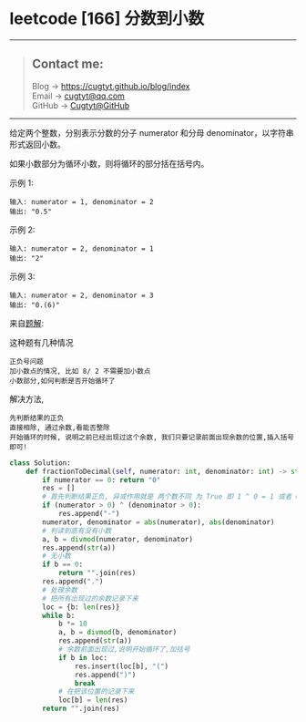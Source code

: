 # leetcode [166] 分数到小数

---
> ## Contact me:
> Blog -> <https://cugtyt.github.io/blog/index>  
> Email -> <cugtyt@qq.com>  
> GitHub -> [Cugtyt@GitHub](https://github.com/Cugtyt)

---

给定两个整数，分别表示分数的分子 numerator 和分母 denominator，以字符串形式返回小数。

如果小数部分为循环小数，则将循环的部分括在括号内。

示例 1:
```
输入: numerator = 1, denominator = 2
输出: "0.5"
```

示例 2:
```
输入: numerator = 2, denominator = 1
输出: "2"
```

示例 3:
```
输入: numerator = 2, denominator = 3
输出: "0.(6)"
```

来自[题解](https://leetcode-cn.com/problems/fraction-to-recurring-decimal/solution/ji-lu-yu-shu-by-powcai/):

这种题有几种情况
```
正负号问题
加小数点的情况, 比如 8/ 2 不需要加小数点
小数部分,如何判断是否开始循环了
```
解决方法,
```
先判断结果的正负
直接相除, 通过余数,看能否整除
开始循环的时候, 说明之前已经出现过这个余数, 我们只要记录前面出现余数的位置,插入括号即可!
```

``` python
class Solution:
    def fractionToDecimal(self, numerator: int, denominator: int) -> str:
        if numerator == 0: return "0"
        res = []
        # 首先判断结果正负, 异或作用就是 两个数不同 为 True 即 1 ^ 0 = 1 或者 0 ^ 1 = 1
        if (numerator > 0) ^ (denominator > 0):
            res.append("-")
        numerator, denominator = abs(numerator), abs(denominator)
        # 判读到底有没有小数
        a, b = divmod(numerator, denominator)
        res.append(str(a))
        # 无小数
        if b == 0:
            return "".join(res)
        res.append(".")
        # 处理余数
        # 把所有出现过的余数记录下来
        loc = {b: len(res)}
        while b:
            b *= 10
            a, b = divmod(b, denominator)
            res.append(str(a))
            # 余数前面出现过,说明开始循环了,加括号
            if b in loc:
                res.insert(loc[b], "(")
                res.append(")")
                break
            # 在把该位置的记录下来
            loc[b] = len(res)
        return "".join(res)
```